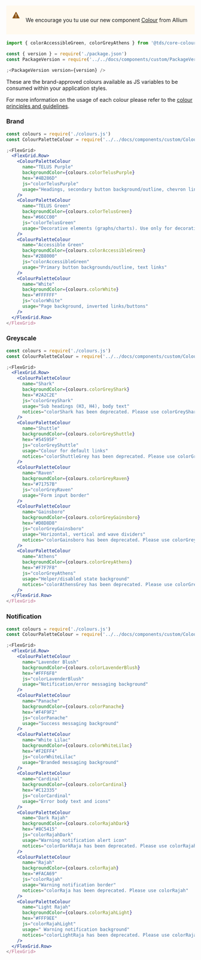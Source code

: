 <div style="display: flex; flex-direction: row; wrap: nowrap; padding: 1rem; background-color: rgb(255, 249, 238); margin-bottom: 1rem;">
  <div style="margin-right: 1rem; height: 100%;">
    <svg style="display: inline-block; vertical-align: middle;" width="20" height="20">
      <path
        fill="#8C5415"
        fill-rule="evenodd"
        d="M10.878 1.61l8.315 15.244a1 1 0 0 1-.878 1.48H1.685a1 1 0 0 1-.878-1.48L9.122 1.61a1 1 0 0 1 1.756 0zM10 16.794c.46 0 .833-.402.833-.898 0-.495-.373-.897-.833-.897-.46 0-.833.402-.833.897 0 .496.373.898.833.898zm-.022-2.885c.347 0 .63-.297.64-.67l.179-6.698c.01-.388-.28-.709-.64-.709h-.35c-.361 0-.65.32-.64.708l.171 6.699c.01.373.294.67.64.67z"
      />
    </svg>
  </div>
  <div>
    <p>
      We encourage you tu use our new component <a href="https://telus.github.io/universal-design-system/@telus-uds/ds-allium/components/palette/colour">Colour</a> from Allium 
    </p>
  </div>
</div>

```js static
import { colorAccessibleGreen, colorGreyAthens } from '@tds/core-colours'
```

```jsx noeditor
const { version } = require('./package.json')
const PackageVersion = require('../../docs/components/custom/PackageVersion/PackageVersion').default

;<PackageVersion version={version} />
```

These are the brand-approved colours available as JS variables to be consumed within your application styles.

For more information on the usage of each colour please refer to the [colour principles and guidelines](https://tds.telus.com/design/colour.html).

### Brand

```jsx noeditor
const colours = require('./colours.js')
const ColourPaletteColour = require('../../docs/components/custom/ColourPalette/Colour').default

;<FlexGrid>
  <FlexGrid.Row>
    <ColourPaletteColour
      name="TELUS Purple"
      backgroundColor={colours.colorTelusPurple}
      hex="#4B286D"
      js="colorTelusPurple"
      usage="Headings, secondary button background/outline, chevron links"
    />
    <ColourPaletteColour
      name="TELUS Green"
      backgroundColor={colours.colorTelusGreen}
      hex="#66CC00"
      js="colorTelusGreen"
      usage="Decorative elements (graphs/charts). Use only for decorative items (when it doesn't need to be colour accessible)"
    />
    <ColourPaletteColour
      name="Accessible Green"
      backgroundColor={colours.colorAccessibleGreen}
      hex="#2B8000"
      js="colorAccessibleGreen"
      usage="Primary button backgrounds/outline, text links"
    />
    <ColourPaletteColour
      name="White"
      backgroundColor={colours.colorWhite}
      hex="#FFFFFF"
      js="colorWhite"
      usage="Page background, inverted links/buttons"
    />
  </FlexGrid.Row>
</FlexGrid>
```

### Greyscale

```jsx noeditor
const colours = require('./colours.js')
const ColourPaletteColour = require('../../docs/components/custom/ColourPalette/Colour').default

;<FlexGrid>
  <FlexGrid.Row>
    <ColourPaletteColour
      name="Shark"
      backgroundColor={colours.colorGreyShark}
      hex="#2A2C2E"
      js="colorGreyShark"
      usage="Sub headings (H3, H4), body text"
      notices="colorShark has been deprecated. Please use colorGreyShark"
    />
    <ColourPaletteColour
      name="Shuttle"
      backgroundColor={colours.colorGreyShuttle}
      hex="#54595F"
      js="colorGreyShuttle"
      usage="Colour for default links"
      notices="colorShuttleGrey has been deprecated. Please use colorGreyShuttle"
    />
    <ColourPaletteColour
      name="Raven"
      backgroundColor={colours.colorGreyRaven}
      hex="#71757B"
      js="colorGreyRaven"
      usage="Form input border"
    />
    <ColourPaletteColour
      name="Gainsboro"
      backgroundColor={colours.colorGreyGainsboro}
      hex="#D8D8D8"
      js="colorGreyGainsboro"
      usage="Horizontal, vertical and wave dividers"
      notices="colorGainsboro has been deprecated. Please use colorGreyGainsboro"
    />
    <ColourPaletteColour
      name="Athens"
      backgroundColor={colours.colorGreyAthens}
      hex="#F7F7F8"
      js="colorGreyAthens"
      usage="Helper/disabled state background"
      notices="colorAthensGrey has been deprecated. Please use colorGreyAthens"
    />
  </FlexGrid.Row>
</FlexGrid>
```

### Notification

```jsx noeditor
const colours = require('./colours.js')
const ColourPaletteColour = require('../../docs/components/custom/ColourPalette/Colour').default

;<FlexGrid>
  <FlexGrid.Row>
    <ColourPaletteColour
      name="Lavender Blush"
      backgroundColor={colours.colorLavenderBlush}
      hex="#FFF6F8"
      js="colorLavenderBlush"
      usage="Notification/error messaging background"
    />
    <ColourPaletteColour
      name="Panache"
      backgroundColor={colours.colorPanache}
      hex="#F4F9F2"
      js="colorPanache"
      usage="Success messaging background"
    />
    <ColourPaletteColour
      name="White Lilac"
      backgroundColor={colours.colorWhiteLilac}
      hex="#F2EFF4"
      js="colorWhiteLilac"
      usage="Branded messaging background"
    />
    <ColourPaletteColour
      name="Cardinal"
      backgroundColor={colours.colorCardinal}
      hex="#C12335"
      js="colorCardinal"
      usage="Error body text and icons"
    />
    <ColourPaletteColour
      name="Dark Rajah"
      backgroundColor={colours.colorRajahDark}
      hex="#8C5415"
      js="colorRajahDark"
      usage="Warning notification alert icon"
      notices="colorDarkRaja has been deprecated. Please use colorRajahDark"
    />
    <ColourPaletteColour
      name="Rajah"
      backgroundColor={colours.colorRajah}
      hex="#FACA69"
      js="colorRajah"
      usage="Warning notification border"
      notices="colorRaja has been deprecated. Please use colorRajah"
    />
    <ColourPaletteColour
      name="Light Rajah"
      backgroundColor={colours.colorRajahLight}
      hex="#FFF9EE"
      js="colorRajahLight"
      usage=" Warning notification background"
      notices="colorLightRaja has been deprecated. Please use colorRajahLight"
    />
  </FlexGrid.Row>
</FlexGrid>
```

